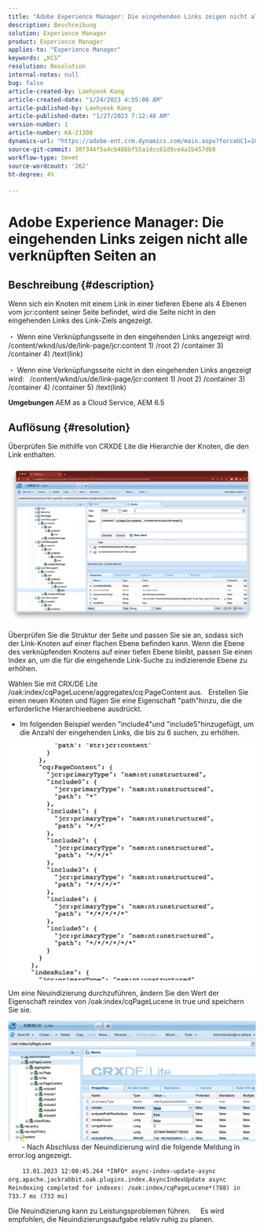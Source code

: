 ```yaml
---
title: "Adobe Experience Manager: Die eingehenden Links zeigen nicht alle verknüpften Seiten an."
description: Beschreibung
solution: Experience Manager
product: Experience Manager
applies-to: "Experience Manager"
keywords: „KCS“
resolution: Resolution
internal-notes: null
bug: false
article-created-by: Laehyeok Kang
article-created-date: "1/24/2023 4:55:08 AM"
article-published-by: Laehyeok Kang
article-published-date: "1/27/2023 7:12:48 AM"
version-number: 1
article-number: KA-21308
dynamics-url: "https://adobe-ent.crm.dynamics.com/main.aspx?forceUCI=1&pagetype=entityrecord&etn=knowledgearticle&id=8142b044-a39b-ed11-aad1-6045bd0065b6"
source-git-commit: 38f344f5a4cb486bf55a1dcc61d9ce4a1b457db8
workflow-type: tm+mt
source-wordcount: '262'
ht-degree: 4%

---
```


# Adobe Experience Manager: Die eingehenden Links zeigen nicht alle verknüpften Seiten an

## Beschreibung {#description}


Wenn sich ein Knoten mit einem Link in einer tieferen Ebene als 4 Ebenen vom jcr:content seiner Seite befindet, wird die Seite nicht in den eingehenden Links des Link-Ziels angezeigt.

・ Wenn eine Verknüpfungsseite in den eingehenden Links angezeigt wird:   /content/wknd/us/de/link-page/jcr:content 1) /root 2) /container 3) /container 4) /text(link)

・ Wenn eine Verknüpfungsseite nicht in den eingehenden Links angezeigt wird:   /content/wknd/us/de/link-page/jcr:content 1) /root 2) /container 3) /container 4) /container 5) /text(link)

<b>Umgebungen</b>
AEM as a Cloud Service, AEM 6.5


## Auflösung {#resolution}


Überprüfen Sie mithilfe von CRXDE Lite die Hierarchie der Knoten, die den Link enthalten.

![](assets/667a70ba-a39b-ed11-aad1-6045bd0065b6.png)

Überprüfen Sie die Struktur der Seite und passen Sie sie an, sodass sich der Link-Knoten auf einer flachen Ebene befinden kann.
Wenn die Ebene des verknüpfenden Knotens auf einer tiefen Ebene bleibt, passen Sie einen Index an, um die für die eingehende Link-Suche zu indizierende Ebene zu erhöhen.

Wählen Sie mit CRX/DE Lite /oak:index/cqPageLucene/aggregates/cq:PageContent aus.
  Erstellen Sie einen neuen Knoten und fügen Sie eine Eigenschaft &quot;path&quot;hinzu, die die erforderliche Hierarchieebene ausdrückt.

- Im folgenden Beispiel werden &quot;include4&quot;und &quot;include5&quot;hinzugefügt, um die Anzahl der eingehenden Links, die bis zu 6 suchen, zu erhöhen.

![](assets/72c18342-0e9e-ed11-aad1-6045bd0067ea.png)

Um eine Neuindizierung durchzuführen, ändern Sie den Wert der Eigenschaft reindex von /oak:index/cqPageLucene in true und speichern Sie sie.

![](assets/a4203d8b-0e9e-ed11-aad1-6045bd0067ea.png)
  
    - Nach Abschluss der Neuindizierung wird die folgende Meldung in error.log angezeigt.

`    13.01.2023 12:00:45.264 *INFO* async-index-update-async org.apache.jackrabbit.oak.plugins.index.AsyncIndexUpdate async Reindexing completed for indexes: /oak:index/cqPageLucene*(788) in 733.7 ms (733 ms)`

Die Neuindizierung kann zu Leistungsproblemen führen.
    Es wird empfohlen, die Neuindizierungsaufgabe relativ ruhig zu planen.

